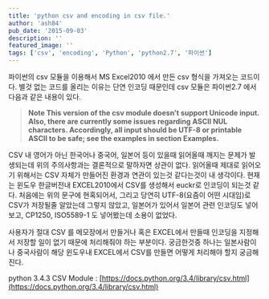 ```yaml
---
title: 'python csv and encoding in csv file.'
author: 'ash84'
pub_date: '2015-09-03'
description: ''
featured_image: ''
tags: ['csv', 'encoding', 'Python', 'python2.7', '파이썬']
---
```



<script src="https://gist.github.com/AhnSeongHyun/6a9470d71b68ab474f49.js"></script>

 파이썬의 csv 모듈을 이용해서 MS Excel2010 에서 만든 csv 형식을 가져오는 코드이다. 별것 없는 코드를 올리는 이유는 단연 인코딩 때문인데 csv 모듈은 파이썬2.7 에서 다음과 같은 내용이 있다.

> **Note This version of the csv module doesn’t support Unicode input. Also, there are currently some issues regarding ASCII NUL characters. Accordingly, all input should be UTF-8 or printable ASCII to be safe; see the examples in section Examples.**

CSV 내 영어가 아닌 한국어나 중국어, 일본어 등이 있을때 읽어올때 깨지는 문제가 발생되는데 위의 주의사항과는 결론적으로 말하자면 상관이 없다. 읽어올때 제대로 읽어오기 위해서는 CSV 자체가 만들어진 환경과 연관이 있는것 같다는것이 내 생각이다. 현재는 윈도우 한글버전내 EXCEL2010에서 CSV를 생성해서 euckr로 인코딩이 되는것 같다. 처음에는 위의 문구에 현혹되어서, 그리고 당연히 UTF-8(요즘이 어떤 시대임)로 CSV가 저장될줄 알았는데 그렇지 않았고, 일본어가 있어서 일본어 관련 인코딩도 넣어보고, CP1250, ISO5589-1 도 넣어봤는데 소용이 없었다.

  
 사용자가 절대 CSV 를 메모장에서 만들거나 혹은 EXCEL에서 만들때 인코딩을 지정해서 저장할 일이 없기 때문에 처리해줘야 하는 부분이다. 궁금한것중 하나는 일본사람이나 중국사람이 해당 윈도우내 EXCEL에서 CSV를 만들면 어떻게 처리해야 할지 궁금해진다.

 python 3.4.3 CSV Module : [https://docs.python.org/3.4/library/csv.html](https://docs.python.org/3.4/library/csv.html)



